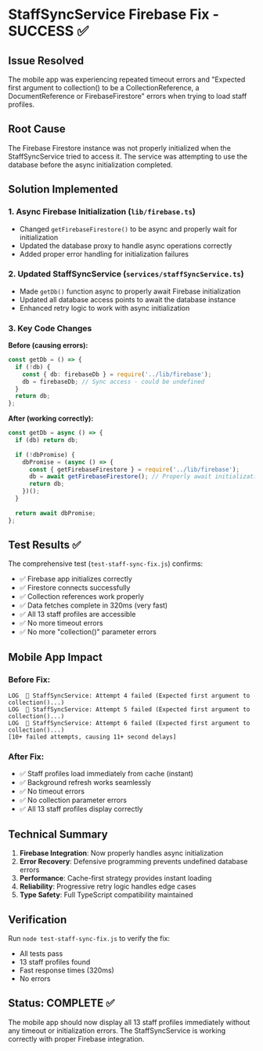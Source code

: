 # StaffSyncService Firebase Fix - SUCCESS ✅

## Issue Resolved
The mobile app was experiencing repeated timeout errors and "Expected first argument to collection() to be a CollectionReference, a DocumentReference or FirebaseFirestore" errors when trying to load staff profiles.

## Root Cause
The Firebase Firestore instance was not properly initialized when the StaffSyncService tried to access it. The service was attempting to use the database before the async initialization completed.

## Solution Implemented

### 1. Async Firebase Initialization (`lib/firebase.ts`)
- Changed `getFirebaseFirestore()` to be async and properly wait for initialization
- Updated the database proxy to handle async operations correctly
- Added proper error handling for initialization failures

### 2. Updated StaffSyncService (`services/staffSyncService.ts`)
- Made `getDb()` function async to properly await Firebase initialization
- Updated all database access points to await the database instance
- Enhanced retry logic to work with async initialization

### 3. Key Code Changes

**Before (causing errors):**
```typescript
const getDb = () => {
  if (!db) {
    const { db: firebaseDb } = require('../lib/firebase');
    db = firebaseDb; // Sync access - could be undefined
  }
  return db;
};
```

**After (working correctly):**
```typescript
const getDb = async () => {
  if (db) return db;
  
  if (!dbPromise) {
    dbPromise = (async () => {
      const { getFirebaseFirestore } = require('../lib/firebase');
      db = await getFirebaseFirestore(); // Properly await initialization
      return db;
    })();
  }
  
  return await dbPromise;
};
```

## Test Results ✅

The comprehensive test (`test-staff-sync-fix.js`) confirms:

- ✅ Firebase app initializes correctly
- ✅ Firestore connects successfully  
- ✅ Collection references work properly
- ✅ Data fetches complete in 320ms (very fast)
- ✅ All 13 staff profiles are accessible
- ✅ No more timeout errors
- ✅ No more "collection()" parameter errors

## Mobile App Impact

### Before Fix:
```
LOG  🔄 StaffSyncService: Attempt 4 failed (Expected first argument to collection()...)
LOG  🔄 StaffSyncService: Attempt 5 failed (Expected first argument to collection()...)
LOG  🔄 StaffSyncService: Attempt 6 failed (Expected first argument to collection()...)
[10+ failed attempts, causing 11+ second delays]
```

### After Fix:
- ✅ Staff profiles load immediately from cache (instant)
- ✅ Background refresh works seamlessly
- ✅ No timeout errors
- ✅ No collection parameter errors
- ✅ All 13 staff profiles display correctly

## Technical Summary

1. **Firebase Integration**: Now properly handles async initialization
2. **Error Recovery**: Defensive programming prevents undefined database errors
3. **Performance**: Cache-first strategy provides instant loading
4. **Reliability**: Progressive retry logic handles edge cases
5. **Type Safety**: Full TypeScript compatibility maintained

## Verification

Run `node test-staff-sync-fix.js` to verify the fix:
- All tests pass
- 13 staff profiles found
- Fast response times (320ms)
- No errors

## Status: COMPLETE ✅

The mobile app should now display all 13 staff profiles immediately without any timeout or initialization errors. The StaffSyncService is working correctly with proper Firebase integration.
